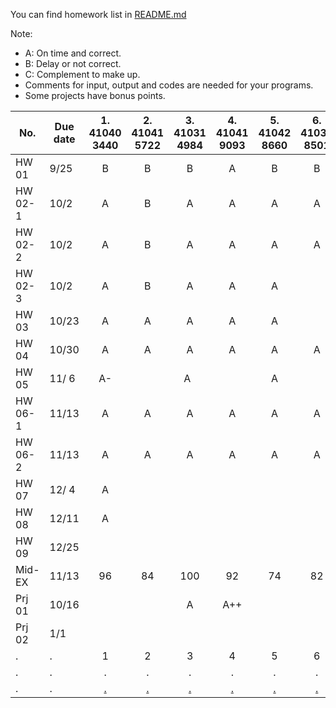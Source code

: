 You can find homework list in <a href="https://github.com/cnchenpu/data-comm/blob/master/README.md#homework--project"> README.md </a>

Note: <br>
- A: On time and correct.
- B: Delay or not correct.
- C: Complement to make up.
- Comments for input, output and codes are needed for your programs.
- Some projects have bonus points.

|No.|Due date|1. 41040 3440|2. 41041 5722|3. 41031 4984|4. 41041 9093|5. 41042 8660|6. 41032 8501|7. 41032 8755|8. 41031 5257|9. 41032 8747|a. 41022 6238|b. 41022 6335|c. 41012 4575|d. 41052 8193|e. 41032 8462|f. 41032 8810|
|----|----|:----:|:----:|:----:|:----:|:----:|:----:|:----:|:----:|:----:|:----:|:----:|:----:|:----:|:----:|:----:|
|HW 01  |9/25|B|B|B|A  |B|B|C|B|B| | | |A| | |
|HW 02-1|10/2|A|B|A|A  |A|A|A|A|A|A| | |A| | |
|HW 02-2|10/2|A|B|A|A  |A|A|A|A|A|A|A| |A| | |
|HW 02-3|10/2|A|B|A|A  |A| |A|A|A|A|A| |A| | |
|HW 03  |10/23|A|A|A|A  |A| |A |C|A| | | | | | |
|HW 04  |10/30|A|A|A|A  |A|A|C |C|A| | | |A| | |
|HW 05  |11/ 6|A-|  |A  |   |A |  |A- |A |   | | | |  |  | |
|HW 06-1|11/13|A |A |A  |A  |A |A |C  |A |   | | | |A |  | |
|HW 06-2|11/13|A |A |A  |A  |A |A |C  |C |   | | | |  |  | |
|HW 07  |12/ 4|A |  |   |   |  |  |A  |A |   | | | |  |  | |
|HW 08  |12/11|A |  |   |   |  |  |A  |  |   | | | |  |  | |
|HW 09  |12/25|  |  |   |   |  |  |   |  |   | | | |  |  | |
|Mid-EX |11/13|96|84|100|92 |74|82|100|76|100| | | |64|98| |
|Prj 01 |10/16|  |  |A  |A++|  |  |   |  |?  |A|?| |A |  | |
|Prj 02 |  1/1|  |  |   |   |  |  |   |  |   | | | |  |  | |
|.      |.    |1 |2 |3  |4  |5 |6 |7  |8 |9  |a|b|c|d |e |f|
|.      |.    |. |. |.  |.  |. |. |.  |. |.  |.|.|.|. |. |.|
|.     |.    |<a href="https://github.com/jiaxling/Homework">.</a>|<a href="https://github.com/miou3596/data-comm-hw">.</a>|<a href="https://github.com/YA-ZIH/homework">.</a>|<a href="https://github.com/otaGran/Data_Communications_and_Networking">.</a>|<a href="https://github.com/lunlunhuang/Homework">.</a>|<a href="https://github.com/music24241/DCN">.</a>|<a href="https://github.com/mcps015/homework">.</a>|<a href="https://github.com/lizoe1214/zoe">.</a>|<a href="https://github.com/Edwin1206/HW">.</a>|<a href="https://github.com/Jun-shen/homework">.</a>|<a href="https://github.com/st230912/data-comm">.</a>|.|<a href="https://github.com/rockuass1235/Data-Communication-Network">.</a>|.|.|
